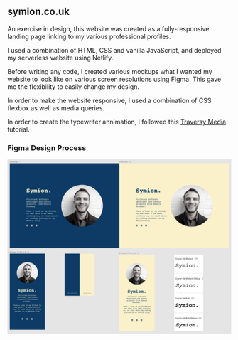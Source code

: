 ## symion.co.uk

An exercise in design, this website was created as a fully-responsive landing page linking to my various professional profiles. 

I used a combination of HTML, CSS and vanilla JavaScript, and deployed my serverless website using Netlify. 

Before writing any code, I created various mockups what I wanted my website to look like on various screen resolutions using Figma. This gave me the flexibility to easily change my design. 

In order to make the website responsive, I used a combination of CSS flexbox as well as media queries.

In order to create the typewriter annimation, I followed this [Traversy Media](https://www.youtube.com/watch?v=POX3dT-pB4E&ab_channel=TraversyMedia) tutorial.

### Figma Design Process
![Figma](./public/figma.png)

